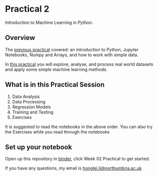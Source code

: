 # Practical 2
Introduction to Machine Learning in Python.

## Overview
The [previous practical](https://github.com/Hongleili/KF5012-AI-Stream/tree/main/Week%2001%20Practical) covered: an introduction to Python, Jupyter Notebooks, Numpy and Arrays, and how to work with simple data.

In [this practical](https://github.com/Hongleili/KF5012-AI-Stream/tree/main/Week%2002%20Practical) you will explore, analyse, and process real world datasets and apply some simple machine learning methods.

## What is in this Practical Session
1. Data Analysis
2. Data Processing
3. Regression Models
4. Training and Testing
5. Exercises

It is suggested to read the notebooks in the above order. You can also try the Exercises while you read through the notebooks

## Set up your notebook
Open up this repository in [binder](https://mybinder.org/v2/gh/Hongleili/KF5012-AI-Stream/HEAD), click Week 02 Practical to get started.

If you have any questions, my email is honglei.li@northumbria.ac.uk
